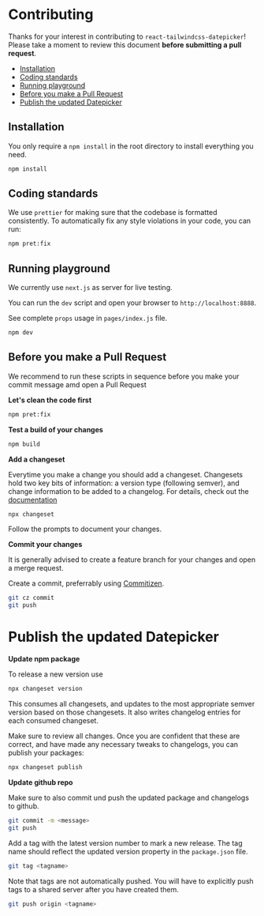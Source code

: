 # Contributing

Thanks for your interest in contributing to `react-tailwindcss-datepicker`! Please take a moment to
review this document **before submitting a pull request**.

-   [Installation](#installation)
-   [Coding standards](#coding-standards)
-   [Running playground](#running-playgrounds)
-   [Before you make a Pull Request](#before-you-make-a-pull-request)
-   [Publish the updated Datepicker](#publish-the-updated-datepicker)

## Installation

You only require a `npm install` in the root directory to install everything you need.

```sh
npm install
```

## Coding standards

We use `prettier` for making sure that the codebase is formatted consistently. To automatically fix
any style violations in your code, you can run:

```sh
npm pret:fix
```

## Running playground

We currently use `next.js` as server for live testing.

You can run the `dev` script and open your browser to `http://localhost:8888`.

See complete `props` usage in `pages/index.js` file.

```sh
npm dev
```

## Before you make a Pull Request

We recommend to run these scripts in sequence before you make your commit message amd open a Pull
Request

**Let's clean the code first**

```sh
npm pret:fix
```

**Test a build of your changes**

```sh
npm build

```

**Add a changeset**

Everytime you make a change you should add a changeset. Changesets hold two key bits of information:
a version type (following semver), and change information to be added to a changelog. For details,
check out the
[documentation](https://github.com/changesets/changesets/blob/main/docs/intro-to-using-changesets.md)

```sh
npx changeset
```

Follow the prompts to document your changes.

**Commit your changes**

It is generally advised to create a feature branch for your changes and open a merge request.

Create a commit, preferrably using [Commitizen](https://commitizen-tools.github.io/commitizen/).

```sh
git cz commit
git push
```

# Publish the updated Datepicker

**Update npm package**

To release a new version use

```sh
npx changeset version
```

This consumes all changesets, and updates to the most appropriate semver version based on those
changesets. It also writes changelog entries for each consumed changeset.

Make sure to review all changes. Once you are confident that these are correct, and have made any
necessary tweaks to changelogs, you can publish your packages:

```sh
npx changeset publish
```

**Update github repo**

Make sure to also commit und push the updated package and changelogs to github.

```sh
git commit -m <message>
git push
```

Add a tag with the latest version number to mark a new release. The tag name should reflect the
updated version property in the `package.json` file.

```sh
git tag <tagname>

```

Note that tags are not automatically pushed. You will have to explicitly push tags to a shared
server after you have created them.

```sh
git push origin <tagname>
```
